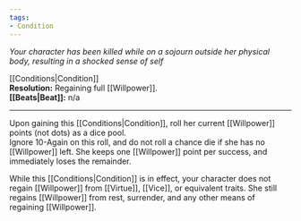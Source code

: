 ```yaml
---
tags:
- Condition
---
```


_Your character has been killed while on a sojourn outside her physical body, resulting in a shocked sense of self_

[[Conditions|Condition]]\
**Resolution:** Regaining full [[Willpower]].\
**[[Beats|Beat]]:** n/a

---

Upon gaining this [[Conditions|Condition]], roll her current [[Willpower]] points (not dots) as a dice pool.\
Ignore 10-Again on this roll, and do not roll a chance die if she has no [[Willpower]] left. She keeps one [[Willpower]] point per success, and immediately loses the remainder.

While this [[Conditions|Condition]] is in effect, your character does not regain [[Willpower]] from [[Virtue]], [[Vice]], or equivalent traits. She still regains [[Willpower]] from rest, surrender, and any other means of regaining [[Willpower]].
